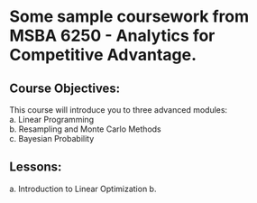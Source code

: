 # Some sample coursework from MSBA 6250 - Analytics for Competitive Advantage.

## Course Objectives:

This course will introduce you to three advanced modules: <br/>
  a.  Linear Programming<br/>
  b.  Resampling and Monte Carlo Methods<br/>
  c.  Bayesian Probability<br/>

## Lessons:

a.  Introduction to Linear Optimization
b.  

